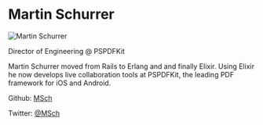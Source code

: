 # Martin Schurrer

![Martin Schurrer](http://s3.amazonaws.com/esl-conf-stg/media/files/000/000/055/thumbnail/Martin_Schurrer.jpeg?1459351490)

Director of Engineering @ PSPDFKit

Martin Schurrer moved from Rails to Erlang and and finally Elixir. Using Elixir he now develops live collaboration tools at PSPDFKit, the leading PDF framework for iOS and Android.

Github: [MSch](https://github.com/MSch)

Twitter: [@MSch](https://twitter.com/MSch)

